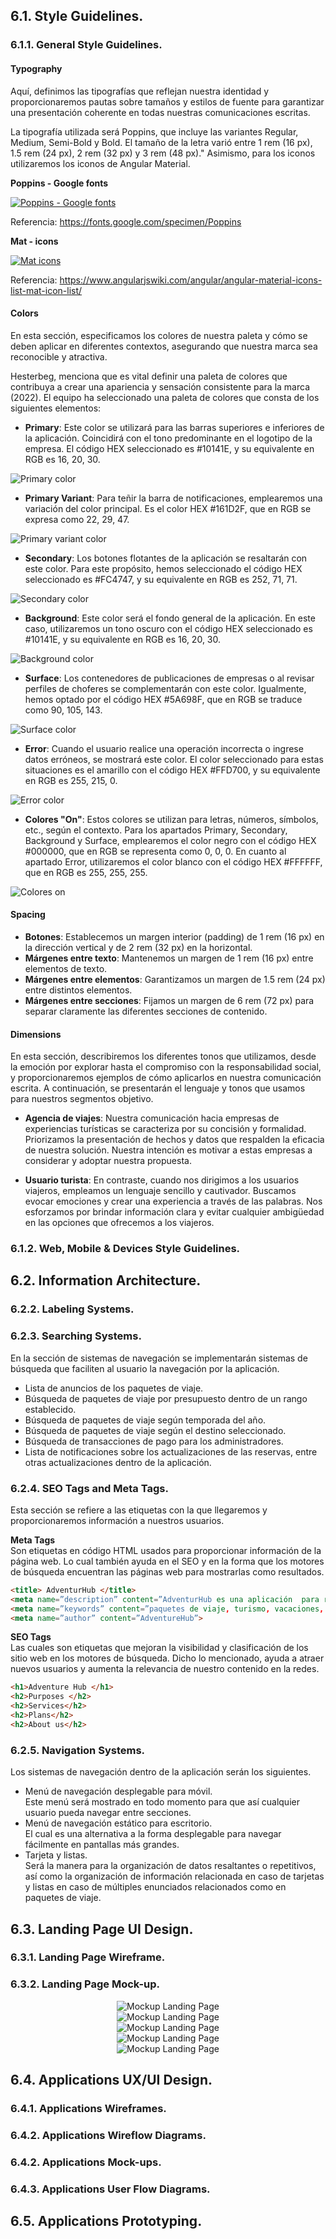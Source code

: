 ## 6.1. Style Guidelines.
### 6.1.1. General Style Guidelines.

#### Typography
Aquí, definimos las tipografías que reflejan nuestra identidad y proporcionaremos pautas sobre tamaños y estilos de fuente para garantizar una presentación coherente en todas nuestras comunicaciones escritas.

La tipografía utilizada será Poppins, que incluye las variantes Regular, Medium, Semi-Bold y Bold. El tamaño de la letra varió entre 1 rem (16 px), 1.5 rem (24 px), 2 rem (32 px) y 3 rem (48 px)." Asimismo, para los iconos utilizaremos los iconos de Angular Material.

**Poppins - Google fonts**

[![Poppins - Google fonts](https://raw.githubusercontent.com/NexusNova-IOT/upc-pre-202302-si572-SW71-nexusnova-report/feature/chapter-5/Resources/style-guidelines/poppins-google-fonts.png)](https://fonts.google.com/specimen/Poppins)

Referencia:  https://fonts.google.com/specimen/Poppins

**Mat - icons**

[![Mat icons](https://raw.githubusercontent.com/NexusNova-IOT/upc-pre-202302-si572-SW71-nexusnova-report/feature/chapter-5/Resources/style-guidelines/mat-icons.png)](https://www.angularjswiki.com/angular/angular-material-icons-list-mat-icon-list/)

Referencia: https://www.angularjswiki.com/angular/angular-material-icons-list-mat-icon-list/ 
#### Colors
En esta sección, especificamos los colores de nuestra paleta y cómo se deben aplicar en diferentes contextos, asegurando que nuestra marca sea reconocible y atractiva.

Hesterbeg, menciona que es vital definir una paleta de colores que contribuya a crear una apariencia y sensación consistente para la marca (2022).
El equipo ha seleccionado una paleta de colores que consta de los siguientes elementos:

- **Primary**: Este color se utilizará para las barras superiores e inferiores de la aplicación. Coincidirá con el tono predominante en el logotipo de la empresa. El código HEX seleccionado es #10141E, y su equivalente en RGB es 16, 20, 30.

![Primary color](https://raw.githubusercontent.com/NexusNova-IOT/upc-pre-202302-si572-SW71-nexusnova-report/feature/chapter-5/Resources/style-guidelines/10141E.png)
- **Primary Variant**: Para teñir la barra de notificaciones, emplearemos una variación del color principal. Es el color HEX #161D2F, que en RGB se expresa como 22, 29, 47.

![Primary variant color](https://raw.githubusercontent.com/NexusNova-IOT/upc-pre-202302-si572-SW71-nexusnova-report/feature/chapter-5/Resources/style-guidelines/161D2F.png)
- **Secondary**: Los botones flotantes de la aplicación se resaltarán con este color. Para este propósito, hemos seleccionado el código HEX seleccionado es #FC4747, y su equivalente en RGB es 252, 71, 71.

![Secondary color](https://raw.githubusercontent.com/NexusNova-IOT/upc-pre-202302-si572-SW71-nexusnova-report/feature/chapter-5/Resources/style-guidelines/FC4747.png)

- **Background**: Este color será el fondo general de la aplicación. En este caso, utilizaremos un tono oscuro con el código HEX seleccionado es #10141E, y su equivalente en RGB es 16, 20, 30.

![Background color](https://raw.githubusercontent.com/NexusNova-IOT/upc-pre-202302-si572-SW71-nexusnova-report/feature/chapter-5/Resources/style-guidelines/10141E.png)
- **Surface**: Los contenedores de publicaciones de empresas o al revisar perfiles de choferes se complementarán con este color. Igualmente, hemos optado por el código HEX #5A698F, que en RGB se traduce como 90, 105, 143.

![Surface color](https://raw.githubusercontent.com/NexusNova-IOT/upc-pre-202302-si572-SW71-nexusnova-report/feature/chapter-5/Resources/style-guidelines/5A698F.png)
- **Error**: Cuando el usuario realice una operación incorrecta o ingrese datos erróneos, se mostrará este color. El color seleccionado para estas situaciones es el amarillo con el código HEX #FFD700, y su equivalente en RGB es 255, 215, 0.

![Error color](https://raw.githubusercontent.com/NexusNova-IOT/upc-pre-202302-si572-SW71-nexusnova-report/feature/chapter-5/Resources/style-guidelines/FFD700.png)
- **Colores "On"**: Estos colores se utilizan para letras, números, símbolos, etc., según el contexto. Para los apartados Primary, Secondary, Background y Surface, emplearemos el color negro con el código HEX #000000, que en RGB se representa como 0, 0, 0. En cuanto al apartado Error, utilizaremos el color blanco con el código HEX #FFFFFF, que en RGB es 255, 255, 255.

![Colores on](https://raw.githubusercontent.com/NexusNova-IOT/upc-pre-202302-si572-SW71-nexusnova-report/feature/chapter-5/Resources/style-guidelines/FFFFFF.png)

#### Spacing
- **Botones**: Establecemos un margen interior (padding) de 1 rem (16 px) en la dirección vertical y de 2 rem (32 px) en la horizontal.
- **Márgenes entre texto**: Mantenemos un margen de 1 rem (16 px) entre elementos de texto.
- **Márgenes entre elementos**: Garantizamos un margen de 1.5 rem (24 px) entre distintos elementos.
- **Márgenes entre secciones**: Fijamos un margen de 6 rem (72 px) para separar claramente las diferentes secciones de contenido.
#### Dimensions
En esta sección, describiremos los diferentes tonos que utilizamos, desde la emoción por explorar hasta el compromiso con la responsabilidad social, y proporcionaremos ejemplos de cómo aplicarlos en nuestra comunicación escrita. A continuación, se presentarán el lenguaje y tonos que usamos para nuestros segmentos objetivo.

- **Agencia de viajes**: Nuestra comunicación hacia empresas de experiencias turísticas se caracteriza por su concisión y formalidad. Priorizamos la presentación de hechos y datos que respalden la eficacia de nuestra solución. Nuestra intención es motivar a estas empresas a considerar y adoptar nuestra propuesta.

- **Usuario turista**: En contraste, cuando nos dirigimos a los usuarios viajeros, empleamos un lenguaje sencillo y cautivador. Buscamos evocar emociones y crear una experiencia a través de las palabras. Nos esforzamos por brindar información clara y evitar cualquier ambigüedad en las opciones que ofrecemos a los viajeros.

### 6.1.2. Web, Mobile & Devices Style Guidelines.
## 6.2. Information Architecture.
### 6.2.2. Labeling Systems.
### 6.2.3. Searching Systems.
En la sección de sistemas de navegación se implementarán sistemas de búsqueda que faciliten al usuario la navegación por la aplicación.
- Lista de anuncios de los paquetes de viaje.
- Búsqueda de paquetes de viaje por presupuesto dentro de un rango establecido.
- Búsqueda de paquetes de viaje según temporada del año.
- Búsqueda de paquetes de viaje según el destino seleccionado.
- Búsqueda de transacciones de pago para los administradores.	
- Lista de notificaciones sobre los actualizaciones de las reservas, entre otras actualizaciones dentro de la aplicación.

### 6.2.4. SEO Tags and Meta Tags.
Esta sección se refiere a las etiquetas con la que llegaremos y proporcionaremos información a nuestros usuarios.<br>

<strong>Meta Tags</strong><br>
Son etiquetas en código HTML usados para proporcionar información de la página web. Lo cual también ayuda en el SEO y en la forma que los motores de búsqueda encuentran las páginas web para mostrarlas como resultados.

```html
<title> AdventurHub </title>
<meta name=”description” content=”AdventurHub es una aplicación  para reservar paquetes de viaje”>
<meta name=”keywords” content=”paquetes de viaje, turismo, vacaciones, vuelos, hoteles”>
<meta name=”author” content=”AdventureHub”>
```

<strong>SEO Tags</strong><br>
Las cuales son etiquetas que mejoran la visibilidad y clasificación de los sitio web en los motores de búsqueda. Dicho lo mencionado, ayuda a atraer nuevos usuarios y aumenta la relevancia de nuestro contenido en la redes.
```html
<h1>Adventure Hub </h1>
<h2>Purposes </h2>
<h2>Services</h2>
<h2>Plans</h2>
<h2>About us</h2>
```

### 6.2.5. Navigation Systems.
Los sistemas de navegación dentro de la aplicación serán los siguientes.
- Menú de navegación desplegable para móvil.<br>
  Este menú será mostrado en todo momento para que así cualquier usuario pueda navegar entre secciones.
- Menú de navegación estático para escritorio.<br>
 El cual es una alternativa a la forma desplegable para navegar fácilmente en pantallas más grandes.
- Tarjeta y listas.<br>
 Será la manera para la organización de datos resaltantes o repetitivos, así como la organización de información relacionada en caso de tarjetas y listas en caso de    múltiples enunciados relacionados como en paquetes de viaje.

## 6.3. Landing Page UI Design.
### 6.3.1. Landing Page Wireframe.
### 6.3.2. Landing Page Mock-up.

<div align="center">
				<img src="resources/tp/MockUp-Landing-Page-1.png" alt="Mockup Landing Page">
</div>

<div align="center">
				<img src="resources/tp/MockUp-Landing-Page-2.png" alt="Mockup Landing Page">
</div>

<div align="center">
				<img src="resources/tp/MockUp-Landing-Page-3.png" alt="Mockup Landing Page">
</div>

<div align="center">
				<img src="resources/tp/MockUp-Landing-Page-4.png" alt="Mockup Landing Page">
</div>

<div align="center">
				<img src="resources/tp/MockUp-Landing-Page-5.png" alt="Mockup Landing Page">
</div>

## 6.4. Applications UX/UI Design.
### 6.4.1. Applications Wireframes.
### 6.4.2. Applications Wireflow Diagrams.
### 6.4.2. Applications Mock-ups.
### 6.4.3. Applications User Flow Diagrams.
## 6.5. Applications Prototyping.
